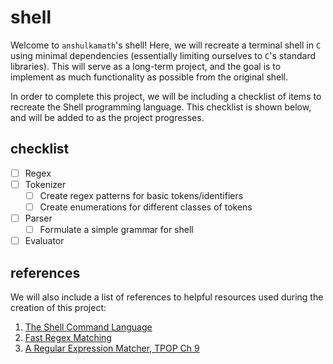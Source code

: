 # shell

Welcome to `anshulkamath`'s shell! Here, we will recreate a terminal shell in `C` using minimal dependencies (essentially limiting ourselves to `C`'s standard libraries). This will serve as a long-term project, and the goal is to implement as much functionality as possible from the original shell.

In order to complete this project, we will be including a checklist of items to recreate the Shell programming language. This checklist is shown below, and will be added to as the project progresses.

## checklist
- [ ] Regex
- [ ] Tokenizer
    - [ ] Create regex patterns for basic tokens/identifiers
    - [ ] Create enumerations for different classes of tokens
- [ ] Parser
    - [ ] Formulate a simple grammar for shell
- [ ] Evaluator

## references
We will also include a list of references to helpful resources used during the creation of this project:

1. [The Shell Command Language](https://pubs.opengroup.org/onlinepubs/009604499/utilities/xcu_chap02.html)
2. [Fast Regex Matching](https://swtch.com/~rsc/regexp/regexp1.html)
3. [A Regular Expression Matcher, TPOP Ch 9](https://www.cs.princeton.edu/courses/archive/spr09/cos333/beautiful.html)